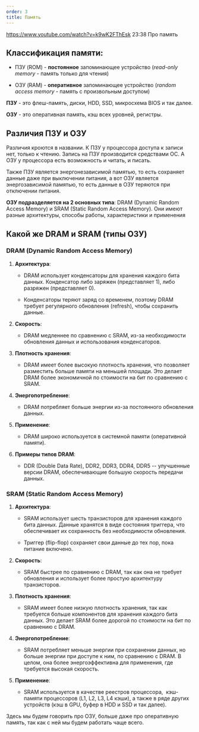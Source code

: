 ```yaml
---
order: 3
title: Память
---
```


<https://www.youtube.com/watch?v=k9wK2FThEsk> 23:38 Про память

## Классификация памяти:

-  ПЗУ (ROM) - **постоянное** запоминающее устройство (*read-only memory -* память только для чтения)

-  ОЗУ (RAM) - **оперативное** запоминающее устройство (*random access memory* - память с произвольным доступом)

**ПЗУ** - это флеш-память, диски, HDD, SSD, микросхема BIOS и так далее.

**ОЗУ** - это оперативная память, кэш всех уровней, регистры.

## Различия ПЗУ и ОЗУ

Различия кроются в названии. К ПЗУ у процессора доступа к записи нет, только к чтению. Запись на ПЗУ производится средствами ОС. А ОЗУ у процессора есть возможность и читать, и писать. 

Также ПЗУ является энергонезависимой памятью, то есть сохраняет данные даже при выключении питания, а вот ОЗУ является энергозависимой памятью, то есть данные в ОЗУ теряются при отключении питания.

**ОЗУ подразделяется на 2 основных типа**: DRAM (Dynamic Random Access Memory) и SRAM (Static Random Access Memory). Они имеют разные архитектуры, способы работы, характеристики и применения

## Какой же DRAM и SRAM (типы ОЗУ)

### DRAM (Dynamic Random Access Memory)

1. **Архитектура**:

   -  DRAM использует конденсаторы для хранения каждого бита данных. Конденсатор либо заряжен (представляет 1), либо разряжен (представляет 0).

   -  Конденсаторы теряют заряд со временем, поэтому DRAM требует регулярного обновления (refresh), чтобы сохранить данные.

2. **Скорость**:

   -  DRAM медленнее по сравнению с SRAM, из-за необходимости обновления данных и использования конденсаторов.

3. **Плотность хранения**:

   -  DRAM имеет более высокую плотность хранения, что позволяет разместить больше памяти на меньшей площади. Это делает DRAM более экономичной по стоимости на бит по сравнению с SRAM.

4. **Энергопотребление**:

   -  DRAM потребляет больше энергии из-за постоянного обновления данных.

5. **Применение**:

   -  DRAM широко используется в системной памяти (оперативной памяти).

6. **Примеры типов DRAM**:

   -  DDR (Double Data Rate), DDR2, DDR3, DDR4, DDR5 -- улучшенные версии DRAM, обеспечивающие большую скорость передачи данных.

### SRAM (Static Random Access Memory)

1. **Архитектура**:

   -  SRAM использует шесть транзисторов для хранения каждого бита данных. Данные хранятся в виде состояния триггера, что обеспечивает их сохранность без необходимости обновления.

   -  Триггер (flip-flop) сохраняет свои данные до тех пор, пока питание включено.

2. **Скорость**:

   -  SRAM быстрее по сравнению с DRAM, так как она не требует обновления и использует более простую архитектуру транзисторов.

3. **Плотность хранения**:

   -  SRAM имеет более низкую плотность хранения, так как требуется больше компонентов для хранения каждого бита данных. Это делает SRAM более дорогой по стоимости на бит по сравнению с DRAM.

4. **Энергопотребление**:

   -  SRAM потребляет меньше энергии при сохранении данных, но больше энергии при доступе к ним, по сравнению с DRAM. В целом, она более энергоэффективна для применения, где требуется высокая скорость.

5. **Применение**:

   -  SRAM используется в качестве реестров процессора,  кэш-памяти процессоров (L1, L2, L3, L4 кэши), а также в ряде других устройств (кэш в GPU, буфер в HDD и SSD и так далее).



Здесь мы будем говорить про ОЗУ, больше даже про оперативную память, так как с ней мы будем работать чаще всего.